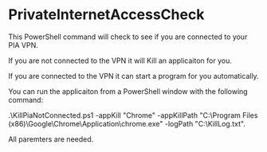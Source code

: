 ﻿# PrivateInternetAccessCheck
This PowerShell command will check to see if you are connected to your PIA VPN.

If you are not connected to the VPN it will Kill an applicaiton for you.

If you are connected to the VPN it can start a program for you automatically.

You can run the applicaiton from a PowerShell window with the following command:

.\KillPiaNotConnected.ps1 -appKill "Chrome" -appKillPath "C:\Program Files (x86)\Google\Chrome\Application\chrome.exe" -logPath "C:\KillLog.txt".

All paremters are needed.
